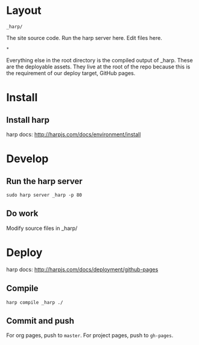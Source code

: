 # Layout

```
_harp/  
```
The site source code. Run the harp server here. Edit files here.

```
*
```
Everything else in the root directory is the compiled output of _harp. These are the deployable assets. They live at the root of the repo because this is the requirement of our deploy target, GitHub pages.


# Install

## Install harp

harp docs: http://harpjs.com/docs/environment/install


# Develop

## Run the harp server

```
sudo harp server _harp -p 80
```

## Do work

Modify source files in _harp/


# Deploy

harp docs: http://harpjs.com/docs/deployment/github-pages

## Compile

```
harp compile _harp ./
```

## Commit and push

For org pages, push to `master`. For project pages, push to `gh-pages`.